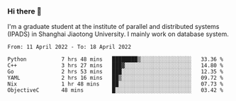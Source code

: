 ### Hi there 👋

I'm a graduate student at the institute of parallel and distributed systems (IPADS) in Shanghai Jiaotong University. I mainly work on database system.

<!--START_SECTION:waka-->

```text
From: 11 April 2022 - To: 18 April 2022

Python           7 hrs 48 mins   ████████▒░░░░░░░░░░░░░░░░   33.36 %
C++              3 hrs 27 mins   ███▓░░░░░░░░░░░░░░░░░░░░░   14.80 %
Go               2 hrs 53 mins   ███░░░░░░░░░░░░░░░░░░░░░░   12.35 %
YAML             2 hrs 16 mins   ██▒░░░░░░░░░░░░░░░░░░░░░░   09.72 %
Nix              1 hr 48 mins    ██░░░░░░░░░░░░░░░░░░░░░░░   07.73 %
ObjectiveC       48 mins         █░░░░░░░░░░░░░░░░░░░░░░░░   03.42 %
```

<!--END_SECTION:waka-->

<!--
**yqmmm/yqmmm** is a ✨ _special_ ✨ repository because its `README.md` (this file) appears on your GitHub profile.

Here are some ideas to get you started:

- 🔭 I’m currently working on ...
- 🌱 I’m currently learning ...
- 👯 I’m looking to collaborate on ...
- 🤔 I’m looking for help with ...
- 💬 Ask me about ...
- 📫 How to reach me: ...
- 😄 Pronouns: ...
- ⚡ Fun fact: ...
-->
